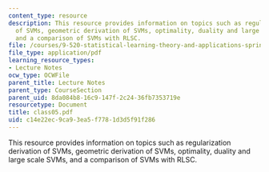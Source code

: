 ```yaml
---
content_type: resource
description: This resource provides information on topics such as regularization derivation
  of SVMs, geometric derivation of SVMs, optimality, duality and large scale SVMs,
  and a comparison of SVMs with RLSC.
file: /courses/9-520-statistical-learning-theory-and-applications-spring-2006/c14e22ec9ca93ea5f7781d3d5f91f286_class05.pdf
file_type: application/pdf
learning_resource_types:
- Lecture Notes
ocw_type: OCWFile
parent_title: Lecture Notes
parent_type: CourseSection
parent_uid: 8da084b8-16c9-147f-2c24-36fb7353719e
resourcetype: Document
title: class05.pdf
uid: c14e22ec-9ca9-3ea5-f778-1d3d5f91f286
---
```

This resource provides information on topics such as regularization derivation of SVMs, geometric derivation of SVMs, optimality, duality and large scale SVMs, and a comparison of SVMs with RLSC.

